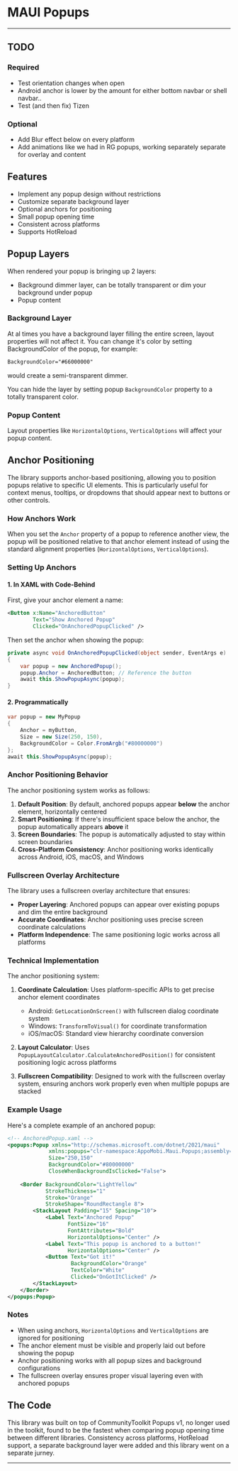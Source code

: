 # MAUI Popups

---

## TODO

### Required

* Test orientation changes when open
* Android anchor is lower by the amount for either bottom navbar or shell navbar..
* Test (and then fix) Tizen

### Optional

* Add Blur effect below on every platform
* Add animations like we had in RG popups, working separately separate for overlay and content

## Features

* Implement any popup design without restrictions
* Customize separate background layer
* Optional anchors for positioning
* Small popup opening time
* Consistent across platforms
* Supports HotReload

## Popup Layers
When rendered your popup is bringing up 2 layers:

* Background dimmer layer, can be totally transparent or dim your background under popup
* Popup content


### Background Layer

At al times you have a background layer filling the entire screen, layout properties will not affect it. You can change it's color by setting BackgroundColor of the popup, for example:

```xml
BackgroundColor="#66000000"
```

would create a semi-transparent dimmer.

You can hide the layer by setting popup `BackgroundColor` property to a totally transparent color.

### Popup Content

Layout properties like `HorizontalOptions`, `VerticalOptions` will affect your popup content.

## Anchor Positioning

The library supports anchor-based positioning, allowing you to position popups relative to specific UI elements. This is particularly useful for context menus, tooltips, or dropdowns that should appear next to buttons or other controls.

### How Anchors Work

When you set the `Anchor` property of a popup to reference another view, the popup will be positioned relative to that anchor element instead of using the standard alignment properties (`HorizontalOptions`, `VerticalOptions`).

### Setting Up Anchors

#### 1. In XAML with Code-Behind

First, give your anchor element a name:

```xml
<Button x:Name="AnchoredButton" 
        Text="Show Anchored Popup" 
        Clicked="OnAnchoredPopupClicked" />
```

Then set the anchor when showing the popup:

```csharp
private async void OnAnchoredPopupClicked(object sender, EventArgs e)
{
    var popup = new AnchoredPopup();
    popup.Anchor = AnchoredButton; // Reference the button
    await this.ShowPopupAsync(popup);
}
```

#### 2. Programmatically

```csharp
var popup = new MyPopup
{
    Anchor = myButton,
    Size = new Size(250, 150),
    BackgroundColor = Color.FromArgb("#80000000")
};
await this.ShowPopupAsync(popup);
```

### Anchor Positioning Behavior

The anchor positioning system works as follows:

1. **Default Position**: By default, anchored popups appear **below** the anchor element, horizontally centered
2. **Smart Positioning**: If there's insufficient space below the anchor, the popup automatically appears **above** it
3. **Screen Boundaries**: The popup is automatically adjusted to stay within screen boundaries
4. **Cross-Platform Consistency**: Anchor positioning works identically across Android, iOS, macOS, and Windows

### Fullscreen Overlay Architecture

The library uses a fullscreen overlay architecture that ensures:

- **Proper Layering**: Anchored popups can appear over existing popups and dim the entire background
- **Accurate Coordinates**: Anchor positioning uses precise screen coordinate calculations
- **Platform Independence**: The same positioning logic works across all platforms

### Technical Implementation

The anchor positioning system:

1. **Coordinate Calculation**: Uses platform-specific APIs to get precise anchor element coordinates
   - Android: `GetLocationOnScreen()` with fullscreen dialog coordinate system
   - Windows: `TransformToVisual()` for coordinate transformation
   - iOS/macOS: Standard view hierarchy coordinate conversion

2. **Layout Calculator**: Uses `PopupLayoutCalculator.CalculateAnchoredPosition()` for consistent positioning logic across platforms

3. **Fullscreen Compatibility**: Designed to work with the fullscreen overlay system, ensuring anchors work properly even when multiple popups are stacked

### Example Usage

Here's a complete example of an anchored popup:

```xml
<!-- AnchoredPopup.xaml -->
<popups:Popup xmlns="http://schemas.microsoft.com/dotnet/2021/maui"
             xmlns:popups="clr-namespace:AppoMobi.Maui.Popups;assembly=AppoMobi.Maui.Popups"
             Size="250,150"
             BackgroundColor="#80000000"
             CloseWhenBackgroundIsClicked="False">
    
    <Border BackgroundColor="LightYellow" 
            StrokeThickness="1" 
            Stroke="Orange"
            StrokeShape="RoundRectangle 8">
        <StackLayout Padding="15" Spacing="10">
            <Label Text="Anchored Popup" 
                   FontSize="16" 
                   FontAttributes="Bold" 
                   HorizontalOptions="Center" />
            <Label Text="This popup is anchored to a button!" 
                   HorizontalOptions="Center" />
            <Button Text="Got it!" 
                    BackgroundColor="Orange" 
                    TextColor="White"
                    Clicked="OnGotItClicked" />
        </StackLayout>
    </Border>
</popups:Popup>
```

### Notes

- When using anchors, `HorizontalOptions` and `VerticalOptions` are ignored for positioning
- The anchor element must be visible and properly laid out before showing the popup
- Anchor positioning works with all popup sizes and background configurations
- The fullscreen overlay ensures proper visual layering even with anchored popups

## The Code

This library was built on top of CommunityToolkit Popups v1, no longer used in the toolkit, 
found to be the fastest when comparing popup opening time between different libraries.
Consistency across platforms, HotReload support, a separate background layer were added and this library went on a separate jurney.

---


